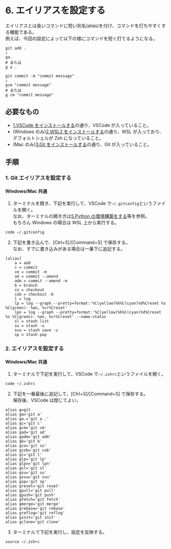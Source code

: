 # 6. エイリアスを設定する

エイリアスとは長いコマンドに短い別名(alias)を付け、コマンドを打ちやすくする機能である。  
例えば、今回の設定によって以下の様にコマンドを短く打てるようになる。

```shell
git add .
↓
ga.
# または
g a .
```

```shell
git commit -m "commit message"
↓
gcm "commit message"
# または
g cm "commit message"
```

## 必要なもの

- [1.VSCode をインストールする](./1.VSCodeをインストールする.md)の通り、VSCode が入っていること。
- (Windows のみ)[2.WSL2 をインストールする](<./2.(Windowsのみ)WSL2をインストールする.md>)の通り、WSL が入っており、デフォルトシェルが Zsh になっていること。
- (Mac のみ)[3.Git をインストールする](<./3.(Macのみ)Gitをインストールする.md>)の通り、Git が入っていること。

## 手順

### 1. Git エイリアスを設定する

#### Windows/Mac 共通

1. ターミナルを開き、下記を実行して、VSCode で`~/.gitconfig`というファイルを開く。  
   なお、ターミナルの開き方は[5.Python の環境構築をする](./5.Pythonの環境構築をする.md)等を参照。  
   もちろん Windows の場合は WSL 上から実行する。

```shell
code ~/.gitconfig
```

2. 下記を書き込んで、[Ctrl+S]/[Command+S] で保存する。  
   なお、すでに書き込みがある場合は一番下に追記する。

```shell
[alias]
    a = add
    c = commit
    cm = commit -m
    ad = commit --amend
    adm = commit --amend -m
    b = branch
    co = checkout
    cob = checkout -b
    l = log
    lp = log --graph --pretty=format:'%C(yellow)%h%C(cyan)%d%Creset %s %C(green)- %an, %cr%Creset'
    lpn = log --graph --pretty=format:'%C(yellow)%h%C(cyan)%d%Creset %s %C(green)- %an, %cr%Creset' --name-status
    sl = stash list
    su = stash -u
    svu = stash save -u
    sp = stash pop
```

### 2. エイリアスを設定する

#### Windows/Mac 共通

1. ターミナルで下記を実行して、VSCode で`~/.zshrc`というファイルを開く。

```shell
code ~/.zshrc
```

2. 下記を一番最後に追記して、[Ctrl+S]/[Command+S] で保存する。  
   保存後、VSCode は閉じてよい。

```shell
alias g=git
alias ga='git a'
alias ga.='git a .'
alias gc='git c'
alias gcm='git cm'
alias gad='git ad'
alias gadm='git adm'
alias gb='git b'
alias gco='git co'
alias gcob='git cob'
alias gl='git l'
alias glp='git lp'
alias glpn='git lpn'
alias gsl='git sl'
alias gsu='git su'
alias gsvu='git svu'
alias gsp='git sp'
alias greset='git reset'
alias gpull='git pull'
alias gpush='git push'
alias gfetch='git fetch'
alias gmerge='git merge'
alias grebase='git rebase'
alias greflog='git reflog'
alias ginit='git init'
alias gclone='git clone'
```

3. ターミナルで下記を実行し、設定を反映する。

```shell
source ~/.zshrc
```
